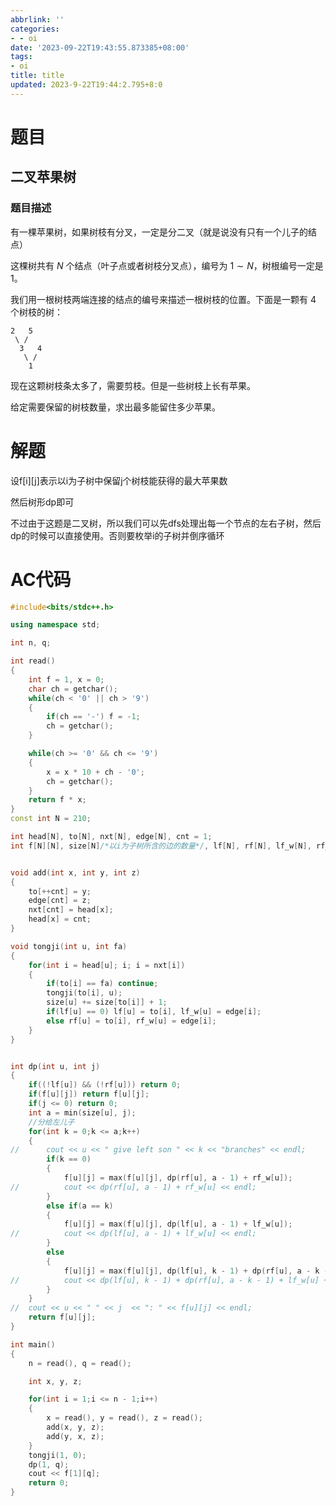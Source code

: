 ```yaml
---
abbrlink: ''
categories:
- - oi
date: '2023-09-22T19:43:55.873385+08:00'
tags:
- oi
title: title
updated: 2023-9-22T19:44:2.795+8:0
---
```

# 题目


## 二叉苹果树

### 题目描述

有一棵苹果树，如果树枝有分叉，一定是分二叉（就是说没有只有一个儿子的结点）

这棵树共有 $N$ 个结点（叶子点或者树枝分叉点），编号为 $1 \sim N$，树根编号一定是 $1$。

我们用一根树枝两端连接的结点的编号来描述一根树枝的位置。下面是一颗有 $4$ 个树枝的树：

```
2   5
 \ / 
  3   4
   \ /
    1
```

现在这颗树枝条太多了，需要剪枝。但是一些树枝上长有苹果。

给定需要保留的树枝数量，求出最多能留住多少苹果。


# 解题

设f[i][j]表示以i为子树中保留j个树枝能获得的最大苹果数

然后树形dp即可

不过由于这题是二叉树，所以我们可以先dfs处理出每一个节点的左右子树，然后dp的时候可以直接使用。否则要枚举i的子树并倒序循环


# AC代码

```cpp
#include<bits/stdc++.h>

using namespace std;

int n, q;

int read()
{
	int f = 1, x = 0;
	char ch = getchar();
	while(ch < '0' || ch > '9')
	{
		if(ch == '-') f = -1;
		ch = getchar();
	}

	while(ch >= '0' && ch <= '9')
	{
		x = x * 10 + ch - '0';
		ch = getchar();
	}
	return f * x;
}
const int N = 210;

int head[N], to[N], nxt[N], edge[N], cnt = 1;
int f[N][N], size[N]/*以i为子树所含的边的数量*/, lf[N], rf[N], lf_w[N], rf_w[N];


void add(int x, int y, int z)
{
	to[++cnt] = y;
	edge[cnt] = z;
	nxt[cnt] = head[x];
	head[x] = cnt;
}

void tongji(int u, int fa)
{
	for(int i = head[u]; i; i = nxt[i])
	{
		if(to[i] == fa) continue;
		tongji(to[i], u);
		size[u] += size[to[i]] + 1;
		if(lf[u] == 0) lf[u] = to[i], lf_w[u] = edge[i];
		else rf[u] = to[i], rf_w[u] = edge[i];
	}
}


int dp(int u, int j)
{
	if((!lf[u]) && (!rf[u])) return 0;
	if(f[u][j]) return f[u][j];
	if(j <= 0) return 0;
	int a = min(size[u], j);
	//分给左儿子 
	for(int k = 0;k <= a;k++)
	{
//		cout << u << " give left son " << k << "branches" << endl;
		if(k == 0)
		{
			f[u][j] = max(f[u][j], dp(rf[u], a - 1) + rf_w[u]);
//			cout << dp(rf[u], a - 1) + rf_w[u] << endl;
		}
		else if(a == k)
		{
			f[u][j] = max(f[u][j], dp(lf[u], a - 1) + lf_w[u]);
//			cout << dp(lf[u], a - 1) + lf_w[u] << endl;
		}
		else
		{
			f[u][j] = max(f[u][j], dp(lf[u], k - 1) + dp(rf[u], a - k - 1) + lf_w[u] + rf_w[u]);
//			cout << dp(lf[u], k - 1) + dp(rf[u], a - k - 1) + lf_w[u] + rf_w[u] << endl;
		}
	}
//	cout << u << " " << j  << ": " << f[u][j] << endl;
	return f[u][j];
}

int main()
{
	n = read(), q = read();

	int x, y, z;

	for(int i = 1;i <= n - 1;i++)
	{
		x = read(), y = read(), z = read();
		add(x, y, z);
		add(y, x, z);
	}
	tongji(1, 0);
	dp(1, q);
	cout << f[1][q];
	return 0;
}
```
